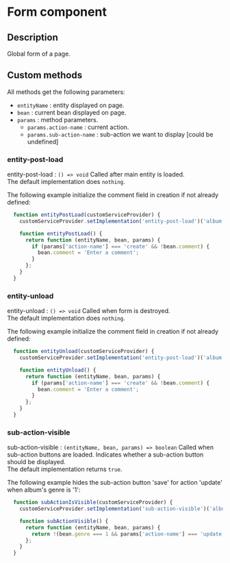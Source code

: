 # Form component

## Description
Global form of a page.

## Custom methods

All methods get the following parameters:
  - `entityName` : entity displayed on page.
  - `bean` : current bean displayed on page.
  - `params` : method parameters.
    - `params.action-name` : current action.
    - `params.sub-action-name` : sub-action we want to display [could be undefined]

### entity-post-load

entity-post-load : `() => void` Called after main entity is loaded.  
The default implementation does `nothing`.

The following example initialize the comment field in creation if not already defined:
```js
  function entityPostLoad(customServiceProvider) {
    customServiceProvider.setImplementation('entity-post-load')('album', 'var-form', entityPostLoad, {});

    function entityPostLoad() { 
      return function (entityName, bean, params) {
        if (params['action-name'] === 'create' && !bean.comment) {
          bean.comment = 'Enter a comment';
        }
      };
    }
  }
```

### entity-unload

entity-unload : `() => void` Called when form is destroyed.  
The default implementation does `nothing`.

The following example initialize the comment field in creation if not already defined:
```js
  function entityUnload(customServiceProvider) {
    customServiceProvider.setImplementation('entity-post-load')('album', 'var-form', entityUnload, {});

    function entityUnload() { 
      return function (entityName, bean, params) {
        if (params['action-name'] === 'create' && !bean.comment) {
          bean.comment = 'Enter a comment';
        }
      };
    }
  }
```

### sub-action-visible

sub-action-visible : `(entityName, bean, params) => boolean` Called when sub-action buttons are loaded. Indicates whether a sub-action button should be displayed.  
The default implementation returns `true`.


The following example hides the sub-action button 'save' for action 'update' when album's genre is '1':
```js
  function subActionIsVisible(customServiceProvider) {
    customServiceProvider.setImplementation('sub-action-visible')('album', 'var-form', subActionVisible, {});

    function subActionVisible() { 
      return function (entityName, bean, params) {
        return !(bean.genre === 1 && params['action-name'] === 'update' && params['sub-action-name'] === 'save');
      };
    }
  }
```
